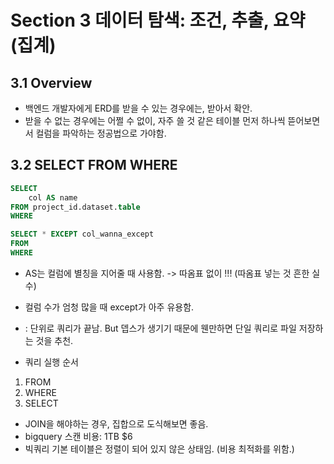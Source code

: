 # Section 3 데이터 탐색: 조건, 추출, 요약(집계)

## 3.1 Overview
- 백엔드 개발자에게 ERD를 받을 수 있는 경우에는, 받아서 확안.
- 받을 수 없는 경우에는 어쩔 수 없이, 자주 쓸 것 같은 테이블 먼저 하나씩 뜯어보면서 컬럼을 파악하는 정공법으로 가야함.


## 3.2 SELECT FROM WHERE

```sql
SELECT 
    col AS name
FROM project_id.dataset.table
WHERE
```

```sql
SELECT * EXCEPT col_wanna_except
FROM
WHERE
```

* AS는 컬럼에 별칭을 지어줄 때 사용함. -> 따옴표 없이 !!! (따옴표 넣는 것 흔한 실수)
* 컬럼 수가 엄청 많을 때 except가 아주 유용함.
* : 단위로 쿼리가 끝남. But 뎁스가 생기기 때문에 웬만하면 단일 쿼리로 파일 저장하는 것을 추천. 

* 쿼리 실행 순서
1. FROM
2. WHERE
3. SELECT

* JOIN을 해야하는 경우, 집합으로 도식해보면 좋음.
* bigquery 스캔 비용: 1TB $6
* 빅쿼리 기본 테이블은 정렬이 되어 있지 않은 상태임. (비용 최적화를 위함.)
